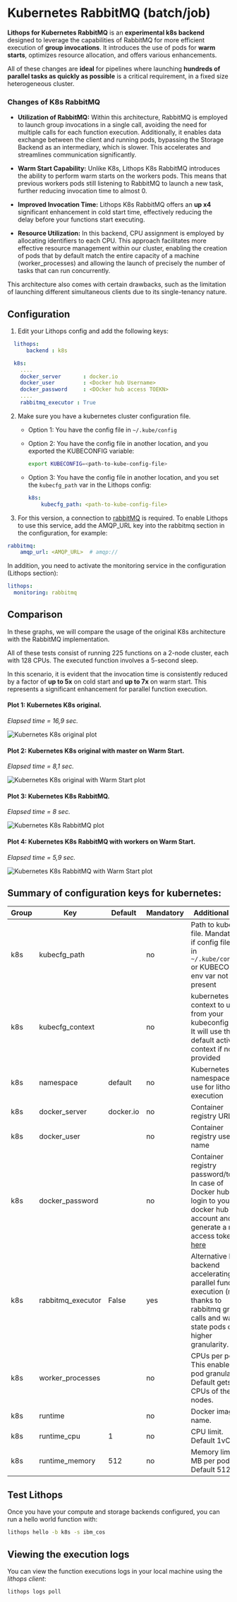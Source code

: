 # Kubernetes RabbitMQ (batch/job)

**Lithops for Kubernetes RabbitMQ** is an **experimental k8s backend** designed to leverage the capabilities of RabbitMQ for more efficient execution of **group invocations**. It introduces the use of pods for **warm starts**, optimizes resource allocation, and offers various enhancements.

All of these changes are **ideal** for pipelines where launching **hundreds of parallel tasks as quickly as possible** is a critical requirement, in a fixed size heterogeneous cluster.

### Changes of K8s RabbitMQ

* **Utilization of RabbitMQ:** Within this architecture, RabbitMQ is employed to launch group invocations in a single call, avoiding the need for multiple calls for each function execution. Additionally, it enables data exchange between the client and running pods, bypassing the Storage Backend as an intermediary, which is slower. This accelerates and streamlines communication significantly.

* **Warm Start Capability:** Unlike K8s, Lithops K8s RabbitMQ introduces the ability to perform warm starts on the workers pods. This means that previous workers pods still listening to RabbitMQ to launch a new task, further reducing invocation time to almost 0.

* **Improved Invocation Time:** Lithops K8s RabbitMQ offers an **up x4** significant enhancement in cold start time, effectively reducing the delay before your functions start executing.

* **Resource Utilization:** In this backend, CPU assignment is employed by allocating identifiers to each CPU. This approach facilitates more effective resource management within our cluster, enabling the creation of pods that by default match the entire capacity of a machine (worker_processes) and allowing the launch of precisely the number of tasks that can run concurrently.

This architecture also comes with certain drawbacks, such as the limitation of launching different simultaneous clients due to its single-tenancy nature.

## Configuration

1. Edit your Lithops config and add the following keys:

```yaml
  lithops:
      backend : k8s

  k8s:
    ....
    docker_server       : docker.io
    docker_user         : <Docker hub Username>
    docker_password     : <DOcker hub access TOEKN>
    ....
    rabbitmq_executor : True
```

2. Make sure you have a kubernetes cluster configuration file.
   - Option 1: You have the config file in `~/.kube/config`

   - Option 2: You have the config file in another location, and you exported the KUBECONFIG variable:
     ```bash
     export KUBECONFIG=<path-to-kube-config-file>
     ```

   - Option 3: You have the config file in another location, and you set the `kubecfg_path` var in the Lithops config:
     ```yaml
     k8s:
         kubecfg_path: <path-to-kube-config-file>
     ```

  3. For this version, a connection to [rabbitMQ](../monitoring.rst) is required.
  To enable Lithops to use this service, add the AMQP_URL key into the rabbitmq section in the configuration, for example:
  ```yaml
  rabbitmq:
      amqp_url: <AMQP_URL>  # amqp://
  ```
  In addition, you need to activate the monitoring service in the configuration (Lithops section):

  ```yaml
  lithops:
    monitoring: rabbitmq
  ```

## Comparison

In these graphs, we will compare the usage of the original K8s architecture with the RabbitMQ implementation.

All of these tests consist of running 225 functions on a 2-node cluster, each with 128 CPUs. The executed function involves a 5-second sleep.

In this scenario, it is evident that the invocation time is consistently reduced by a factor of **up to 5x** on cold start and **up to 7x** on warm start. This represents a significant enhancement for parallel function execution.

#### Plot 1: Kubernetes K8s original. 

*Elapsed time = 16,9 sec.*

![Kubernetes K8s original plot](../images/plots_kubernetes/k8s_original_histogram.png)

#### Plot 2: Kubernetes K8s original with master on Warm Start. 

*Elapsed time = 8,1 sec.*

![Kubernetes K8s original with Warm Start plot](../images/plots_kubernetes/k8s_original_warm_start_histogram.png)

#### Plot 3: Kubernetes K8s RabbitMQ. 

*Elapsed time = 8 sec.*

![Kubernetes K8s RabbitMQ plot](../images/plots_kubernetes/rabbitmq_histogram.png)

#### Plot 4: Kubernetes K8s RabbitMQ with workers on Warm Start. 

*Elapsed time = 5,9 sec.*

![Kubernetes K8s RabbitMQ with Warm Start plot](../images/plots_kubernetes/rabbitmq_warm_start_histogram.png)

## Summary of configuration keys for kubernetes:

|Group|Key|Default|Mandatory|Additional info|
|---|---|---|---|---|
|k8s | kubecfg_path | |no | Path to kubecfg file. Mandatory if config file not in `~/.kube/config` or KUBECONFIG env var not present|
|k8s | kubecfg_context |  |no | kubernetes context to use from your kubeconfig file. It will use the default active context if not provided |
|k8s | namespace | default |no | Kubernetes namespace to use for lithops execution |
|k8s | docker_server | docker.io |no | Container registry URL |
|k8s | docker_user | |no | Container registry user name |
|k8s | docker_password | |no | Container registry password/token. In case of Docker hub, login to your docker hub account and generate a new access token [here](https://hub.docker.com/settings/security)|
|k8s | rabbitmq_executor | False | yes | Alternative K8s backend accelerating parallel function execution (map) thanks to rabbitmq group calls and warm-state pods of higher granularity.|
|k8s | worker_processes |  |no | CPUs per pod. This enables pod granularity. Default gets all CPUs of the nodes. |
|k8s | runtime |  |no | Docker image name.|
|k8s | runtime_cpu | 1 |no | CPU limit. Default 1vCPU |
|k8s | runtime_memory | 512 |no | Memory limit in MB per pod. Default 512MB |

## Test Lithops

Once you have your compute and storage backends configured, you can run a hello world function with:

```bash
lithops hello -b k8s -s ibm_cos
```

## Viewing the execution logs

You can view the function executions logs in your local machine using the *lithops client*:

```bash
lithops logs poll
```
